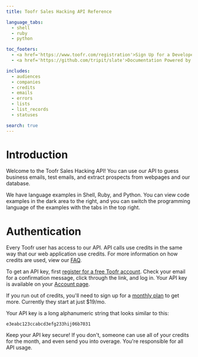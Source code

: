 ```yaml
---
title: Toofr Sales Hacking API Reference

language_tabs:
  - shell
  - ruby
  - python

toc_footers:
  - <a href='https://www.toofr.com/registration'>Sign Up for a Developer Key</a>
  - <a href='https://github.com/tripit/slate'>Documentation Powered by Slate</a>

includes:
  - audiences
  - companies
  - credits
  - emails
  - errors
  - lists
  - list_records
  - statuses

search: true
---
```


# Introduction

Welcome to the Toofr Sales Hacking API! You can use our API to guess business emails, test emails, and extract prospects from webpages and our database.

We have language examples in Shell, Ruby, and Python. You can view code examples in the dark area to the right, and you can switch the programming language of the examples with the tabs in the top right.

# Authentication

Every Toofr user has access to our API. API calls use credits in the same way that our web application use credits. For more information on how credits are used, view our [FAQ](https://www.toofr.com/faq).

To get an API key, first [register for a free Toofr account](https://www.toofr.com/registration). Check your email for a confirmation message, click through the link, and log in. Your API key is available on your [Account page](https://www.toofr.com/account).

If you run out of credits, you'll need to sign up for a [monthly plan](https://www.toofr.com/pricing) to get more. Currently they start at just $19/mo.

Your API key is a long alphanumeric string that looks similar to this:

`e3eabc123ccabcd3efg233hij06b7031`

<aside class="notice">
Keep your API key secure! If you don't, someone can use all of your credits for the month, and even send you into overage. You're responsible for all API usage.
</aside>
